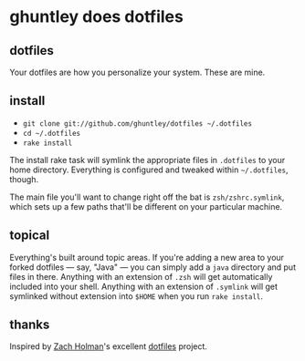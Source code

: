 # ghuntley does dotfiles

## dotfiles

Your dotfiles are how you personalize your system. These are mine.

## install

- `git clone git://github.com/ghuntley/dotfiles ~/.dotfiles`
- `cd ~/.dotfiles`
- `rake install`

The install rake task will symlink the appropriate files in `.dotfiles` to your
home directory. Everything is configured and tweaked within `~/.dotfiles`,
though.

The main file you'll want to change right off the bat is `zsh/zshrc.symlink`,
which sets up a few paths that'll be different on your particular machine.

## topical

Everything's built around topic areas. If you're adding a new area to your
forked dotfiles — say, "Java" — you can simply add a `java` directory and put
files in there. Anything with an extension of `.zsh` will get automatically
included into your shell. Anything with an extension of `.symlink` will get
symlinked without extension into `$HOME` when you run `rake install`.

## thanks

Inspired by [Zach Holman](https://github.com/holman)'s excellent
[dotfiles](https://github.com/holman/dotfiles) project.

